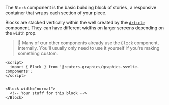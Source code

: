 The `Block` component is the basic building block of stories, a responsive container that wraps each section of your piece.

Blocks are stacked vertically within the well created by the [`Article`](./?path=/docs/layout-article) component. They can have different widths on larger screens depending on the `width` prop.

> 📌 Many of our other components already use the `Block` component, internally. You'll usually only need to use it yourself if you're making something custom.

```svelte
<script>
  import { Block } from '@reuters-graphics/graphics-svelte-components';
</script>


<Block width="normal">
  <!-- Your stuff for this block -->
</Block>
```
